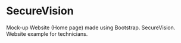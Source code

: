 # SecureVision
Mock-up Website (Home page) made using Bootstrap. SecureVision. Website example for technicians. 

